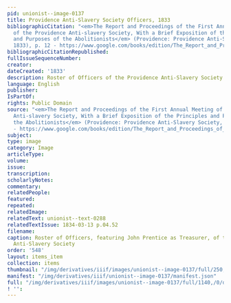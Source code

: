```yaml
---
pid: unionist--image-0137
title: Providence Anti-Slavery Society Officers, 1833
bibliographicCitation: "<em>The Report and Proceedings of the First Annual Meeting
  of the Providence Anti-slavery Society, With a Brief Exposition of the Principles
  and Purposes of the Abolitionists</em> (Providence: Providence Anti-Slavery Society,
  1833), p. 12 - https://www.google.com/books/edition/The_Report_and_Proceedings_of_the_First/VGJBAQAAMAAJ?hl=en&gbpv=0"
bibliographicCitationRepublished: 
fullIssueSequenceNumber: 
creator: 
dateCreated: '1833'
description: Roster of Officers of the Providence Anti-Slavery Society in 1833
language: English
publisher: 
IsPartOf: 
rights: Public Domain
source: "<em>The Report and Proceedings of the First Annual Meeting of the Providence
  Anti-slavery Society, With a Brief Exposition of the Principles and Purposes of
  the Abolitionists</em> (Providence: Providence Anti-Slavery Society, 1833), p. 12
  - https://www.google.com/books/edition/The_Report_and_Proceedings_of_the_First/VGJBAQAAMAAJ?hl=en&gbpv=0"
subject: 
type: image
category: Image
articleType: 
volume: 
issue: 
transcription: 
scholarlyNotes: 
commentary: 
relatedPeople: 
featured: 
repeated: 
relatedImage: 
relatedText: unionist--text-0288
relatedTextIssue: 1834-03-13 p.04.52
filename: 
caption: Roster of Officers, featuring John Prentice as Treasurer, of the Providence
  Anti-Slavery Society
order: '548'
layout: items_item
collection: items
thumbnail: "/img/derivatives/iiif/images/unionist--image-0137/full/250,/0/default.jpg"
manifest: "/img/derivatives/iiif/unionist--image-0137/manifest.json"
full: "/img/derivatives/iiif/images/unionist--image-0137/full/1140,/0/default.jpg"
! '': 
---
```

